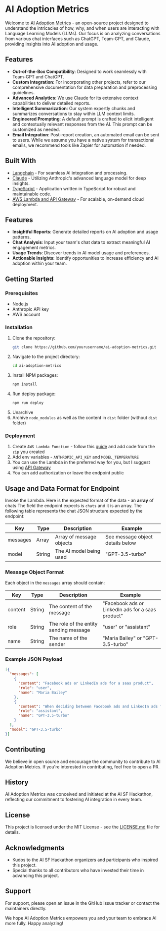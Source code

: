 # AI Adoption Metrics

Welcome to [AI Adoption Metrics](https://aiadoptionmetrics.com/) - an open-source project designed to understand the intricacies of how, why, and when users are interacting with Language Learning Models (LLMs). Our focus is on analyzing conversations from various chat interfaces such as ChatGPT, Team-GPT, and Claude, providing insights into AI adoption and usage.

## Features

- **Out-of-the-Box Compatibility**: Designed to work seamlessly with Team-GPT and ChatGPT.
- **Custom Integration**: For incorporating other projects, refer to our comprehensive documentation for data preparation and preprocessing guidelines.
- **Advanced Analytics**: We use Claude for its extensive context capabilities to deliver detailed reports.
- **Intelligent Summarization**: Our system expertly chunks and summarizes conversations to stay within LLM context limits.
- **Engineered Prompting**: A default prompt is crafted to elicit intelligent and contextually relevant responses from the AI. This prompt can be customized as needed.
- **Email Integration**: Post-report creation, an automated email can be sent to users. While we assume you have a native system for transactional emails, we recommend tools like Zapier for automation if needed.

## Built With

- [Langchain](https://langchain.readthedocs.io/) - For seamless AI integration and processing.
- [Claude](https://claude.ai/) - Utilizing Anthropic's advanced language model for deep insights.
- [TypeScript](https://www.typescriptlang.org/) - Application written in TypeScript for robust and maintainable code.
- [AWS Lambda and API Gateway](https://aws.amazon.com/lambda/) - For scalable, on-demand cloud deployment.

## Features

- **Insightful Reports**: Generate detailed reports on AI adoption and usage patterns.
- **Chat Analysis**: Input your team's chat data to extract meaningful AI engagement metrics.
- **Usage Trends**: Discover trends in AI model usage and preferences.
- **Actionable Insights**: Identify opportunities to increase efficiency and AI adoption within your team.

## Getting Started

### Prerequisites

- Node.js
- Anthropic API key
- AWS account
  
### Installation

1. Clone the repository:
   ```sh
   git clone https://github.com/yourusername/ai-adoption-metrics.git
   ```
2. Navigate to the project directory:
   ```sh
   cd ai-adoption-metrics
   ```
3. Install NPM packages:
   ```sh
   npm install
   ```
4. Run deploy package:
   ```sh
   npm run deploy
   ```
5. Unarchive
6. Archive `node_modules` as well as the content in `dist` folder (without `dist` folder)

### Deployment

1. Create `AWS Lambda Function` - follow this [guide](https://aws.amazon.com/pm/lambda/) and add code from the `zip` you created
2. Add env variables - `ANTHROPIC_API_KEY` and `MODEL_TEMPERATURE`
3. You can use the Lambda in the preferred way for you, but I suggest using [API Gateway](https://us-west-1.console.aws.amazon.com/apigateway)
4. You can add authorization or leave the endpoint public

## Usage and Data Format for Endpoint
Invoke the Lambda. Here is the expected format of the data - an **array** of chats
The field the endpoint expects is `chats` and it is an array. 
The following table represents the chat JSON structure expected by the endpoint:

| Key       | Type     | Description                                 | Example                                  |
|-----------|----------|---------------------------------------------|------------------------------------------|
| messages  | Array    | Array of message objects                    | See message object details below         |
| model     | String   | The AI model being used                     | "GPT-3.5-turbo"                          |

### Message Object Format

Each object in the `messages` array should contain:

| Key      | Type   | Description                           | Example                                  |
|----------|--------|---------------------------------------|------------------------------------------|
| content  | String | The content of the message            | "Facebook ads or LinkedIn ads for a saas product" |
| role     | String | The role of the entity sending message| "user" or "assistant"                    |
| name     | String | The name of the sender                | "Maria Bailey" or "GPT-3.5-turbo"        |

### Example JSON Payload

```json
[{
  "messages": [
    {
      "content": "Facebook ads or LinkedIn ads for a saas product",
      "role": "user",
      "name": "Maria Bailey"
    },
    {
      "content": "When deciding between Facebook ads and LinkedIn ads for a saas product",
      "role": "assistant",
      "name": "GPT-3.5-turbo"
    }
  ],
  "model": "GPT-3.5-turbo"
}]
```
## Contributing

We believe in open source and encourage the community to contribute to AI Adoption Metrics. If you're interested in contributing, feel free to open a PR.

## History

AI Adoption Metrics was conceived and initiated at the AI SF Hackathon, reflecting our commitment to fostering AI integration in every team.

## License

This project is licensed under the MIT License - see the [LICENSE.md](LICENSE.md) file for details.

## Acknowledgments

- Kudos to the AI SF Hackathon organizers and participants who inspired this project.
- Special thanks to all contributors who have invested their time in advancing this project.

## Support

For support, please open an issue in the GitHub issue tracker or contact the maintainers directly.

We hope AI Adoption Metrics empowers you and your team to embrace AI more fully. Happy analyzing!
